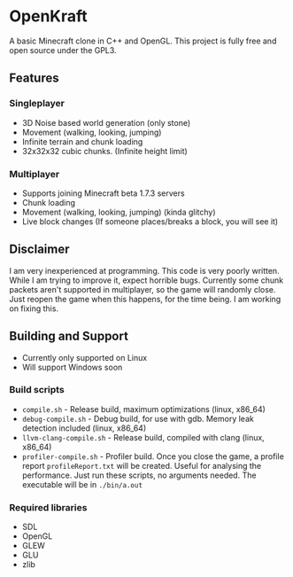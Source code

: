 # OpenKraft
A basic Minecraft clone in C++ and OpenGL.
This project is fully free and open source under the GPL3.

## Features
### Singleplayer
- 3D Noise based world generation (only stone)
- Movement (walking, looking, jumping)
- Infinite terrain and chunk loading
- 32x32x32 cubic chunks. (Infinite height limit)
### Multiplayer
- Supports joining Minecraft beta 1.7.3 servers
- Chunk loading
- Movement (walking, looking, jumping) (kinda glitchy)
- Live block changes (If someone places/breaks a block, you will see it)

## Disclaimer
I am very inexperienced at programming. This code is very poorly written. While I am trying to improve it, expect horrible bugs.
Currently some chunk packets aren't supported in multiplayer, so the game will randomly close. Just reopen the game when this happens, for the time being. I am working on fixing this.

## Building and Support
- Currently only supported on Linux
- Will support Windows soon
### Build scripts
- `compile.sh` - Release build, maximum optimizations (linux, x86_64)
- `debug-compile.sh` - Debug build, for use with gdb. Memory leak detection included (linux, x86_64)
- `llvm-clang-compile.sh` - Release build, compiled with clang (linux, x86_64)
- `profiler-compile.sh` - Profiler build. Once you close the game, a profile report `profileReport.txt` will be created. Useful for analysing the performance.
Just run these scripts, no arguments needed. The executable will be in `./bin/a.out`
### Required libraries
- SDL
- OpenGL
- GLEW
- GLU
- zlib